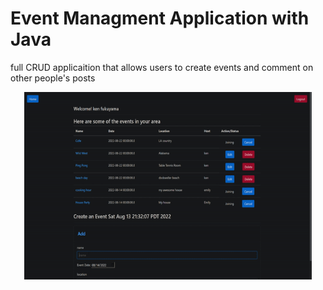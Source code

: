 # Event Managment Application with Java

full CRUD applicaition that allows users to create events and comment on other people's posts

<p align="center" style="border: 5px red;">
  <img width="460" height="300" src="event_app_1.gif" alt="space img">
</p>
